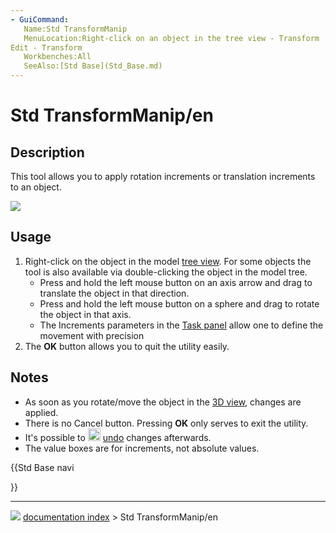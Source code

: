 ```yaml
---
- GuiCommand:
   Name:Std TransformManip
   MenuLocation:Right-click on an object in the tree view - Transform
Edit - Transform
   Workbenches:All
   SeeAlso:[Std Base](Std_Base.md)
---
```


# Std TransformManip/en

## Description

This tool allows you to apply rotation increments or translation increments to an object.

![](images/Manipulators.png )

## Usage

1.  Right-click on the object in the model [tree view](Tree_view.md). For some objects the tool is also available via double-clicking the object in the model tree.
    -   Press and hold the left mouse button on an axis arrow and drag to translate the object in that direction.
    -   Press and hold the left mouse button on a sphere and drag to rotate the object in that axis.
    -   The Increments parameters in the [Task panel](Task_panel.md) allow one to define the movement with precision
2.  The **OK** button allows you to quit the utility easily.

## Notes

-   As soon as you rotate/move the object in the [3D view](3D_view.md), changes are applied.
-   There is no Cancel button. Pressing **OK** only serves to exit the utility.
-   It\'s possible to <img alt="" src=images/Std_Undo.svg  style="width:20px;"> [undo](Std_Undo.md) changes afterwards.
-   The value boxes are for increments, not absolute values.





{{Std Base navi

}}



---
![](images/Button_right.svg) [documentation index](../README.md) > Std TransformManip/en
